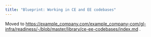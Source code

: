 ```yaml
---
title: "Blueprint: Working in CE and EE codebases"
---
```


Moved to https://example_company.com/example_company-com/gl-infra/readiness/-/blob/master/library/ce-ee-codebases/index.md .
